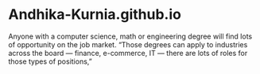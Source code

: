 # Andhika-Kurnia.github.io
Anyone with a computer science, math or engineering degree will find lots of opportunity on the job market. “Those degrees can apply to industries across the board — finance, e-commerce, IT — there are lots of roles for those types of positions,”
